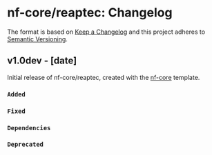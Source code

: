 # nf-core/reaptec: Changelog

The format is based on [Keep a Changelog](http://keepachangelog.com/en/1.0.0/)
and this project adheres to [Semantic Versioning](http://semver.org/spec/v2.0.0.html).

## v1.0dev - [date]

Initial release of nf-core/reaptec, created with the [nf-core](http://nf-co.re/) template.

### `Added`

### `Fixed`

### `Dependencies`

### `Deprecated`
